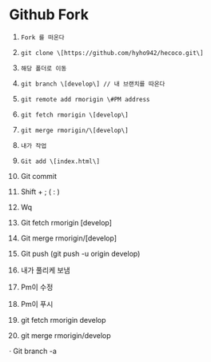 # Github Fork

1.     Fork 를 떠온다

2.     git clone \[https://github.com/hyho942/hecoco.git\]

3.     해당 폴더로 이동

4.     git branch \[develop\] // 내 브랜치를 따온다

5.     git remote add rmorigin \#PM address

6.     git fetch rmorigin \[develop\]

7.     git merge rmorigin/\[develop\]

8.     내가 작업

9.     Git add \[index.html\]

10.  Git commit

11.  Shift + ; \( : \)

12.  Wq

13.  Git fetch rmorigin \[develop\]

14.  Git merge rmorigin/\[develop\]

15.  Git push \(git push -u origin develop\)

16.  내가 풀리케 보냄

17.  Pm이 수정

18.  Pm이 푸시

19.  git fetch rmorigin develop

20.  git merge rmorigin/develop

·      Git branch -a

